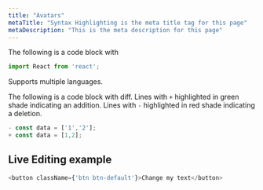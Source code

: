 ```yaml
---
title: "Avatars"
metaTitle: "Syntax Highlighting is the meta title tag for this page"
metaDescription: "This is the meta description for this page"
---
```


The following is a code block with

```javascript
import React from 'react';
```

Supports multiple languages.

The following is a code block with diff. Lines with `+` highlighted in green shade indicating an addition. Lines with `-` highlighted in red shade indicating a deletion.

```javascript
- const data = ['1','2'];
+ const data = [1,2];
```

## Live Editing example

```javascript react-live=true
<button className={'btn btn-default'}>Change my text</button>
```
